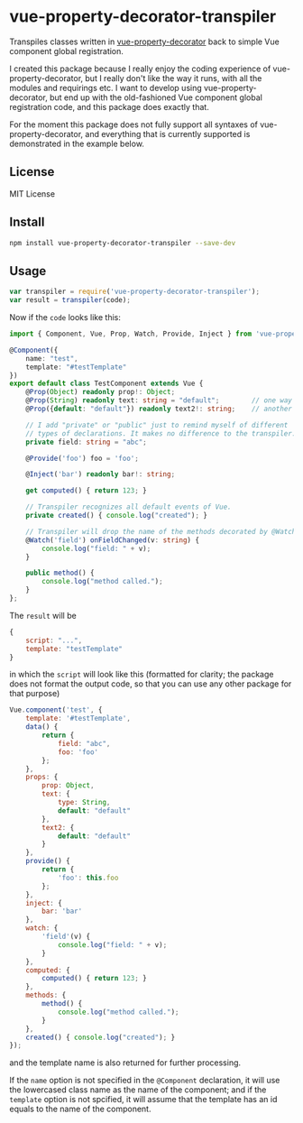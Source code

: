 # vue-property-decorator-transpiler

Transpiles classes written in [vue-property-decorator](https://www.npmjs.com/package/vue-property-decorator) back to simple Vue component global registration.

I created this package because I really enjoy the coding experience of vue-property-decorator, but I really don't like the way it runs, with all the modules and requirings etc. I want to develop using vue-property-decorator, but end up with the old-fashioned Vue component global registration code, and this package does exactly that.

For the moment this package does not fully support all syntaxes of vue-property-decorator, and everything that is currently supported is demonstrated in the example below.

## License

MIT License

## Install

```bash
npm install vue-property-decorator-transpiler --save-dev
```

## Usage

```javascript
var transpiler = require('vue-property-decorator-transpiler');
var result = transpiler(code);
```

Now if the `code` looks like this:

```typescript
import { Component, Vue, Prop, Watch, Provide, Inject } from 'vue-property-decorator';

@Component({
	name: "test",
	template: "#testTemplate"
})
export default class TestComponent extends Vue {
	@Prop(Object) readonly prop!: Object;
	@Prop(String) readonly text: string = "default";		// one way to define default value
	@Prop({default: "default"}) readonly text2!: string;	// another way to define default value

	// I add "private" or "public" just to remind myself of different
	// types of declarations. It makes no difference to the transpiler.
	private field: string = "abc";

	@Provide('foo') foo = 'foo';

	@Inject('bar') readonly bar!: string;

	get computed() { return 123; }

	// Transpiler recognizes all default events of Vue.
	private created() { console.log("created"); }

	// Transpiler will drop the name of the methods decorated by @Watch
	@Watch('field') onFieldChanged(v: string) {
		console.log("field: " + v);
	}

	public method() {
		console.log("method called.");
	}
};
```

The `result` will be

```javascript
{
	script: "...",
	template: "testTemplate"
}
```
in which the `script` will look like this (formatted for clarity; the package does not format the output code, so that you can use any other package for that purpose)

```javascript
Vue.component('test', {
	template: '#testTemplate',
	data() {
		return {
			field: "abc",
			foo: 'foo'
		};
	},
	props: {
		prop: Object,
		text: {
			type: String,
			default: "default"
		},
		text2: {
			default: "default"
		}
	},
	provide() {
		return {
			'foo': this.foo
		};
	},
	inject: {
		bar: 'bar'
	},
	watch: {
		'field'(v) {
			console.log("field: " + v);
		}
	},
	computed: {
		computed() { return 123; }
	},
	methods: {
		method() {
			console.log("method called.");
		}
	},
	created() { console.log("created"); }
});
```

and the template name is also returned for further processing.

If the `name` option is not specified in the `@Component` declaration, it will use the lowercased class name as the name of the component; and if the `template` option is not spcified, it will assume that the template has an id equals to the name of the component.